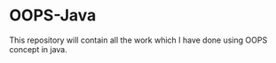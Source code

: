 # OOPS-Java
This repository will contain all the work which I have done using OOPS concept in java.
